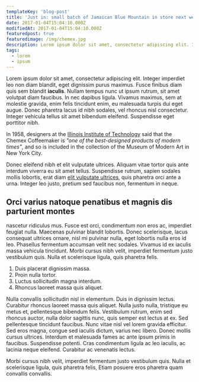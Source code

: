 ```yaml
---
templateKey: 'blog-post'
title: 'Just in: small batch of Jamaican Blue Mountain in store next week'
date: 2017-01-04T15:04:10.000Z
modifiedAt: 2017-01-04T15:04:10.000Z
featuredpost: true
featuredimage: /img/chemex.jpg 
description: Lorem ipsum dolor sit amet, consectetur adipiscing elit. Integer imperdiet leo non diam blandit, eget dignissim purus maximus.
tags:
  - lorem
  - ipsum
---
```


Lorem ipsum dolor sit amet, consectetur adipiscing elit. Integer imperdiet leo non diam blandit, eget dignissim purus maximus. Fusce finibus diam quis sem blandit **iaculis**. Nullam tempus nunc ut ipsum rutrum, sit amet volutpat diam faucibus. In nec dapibus ligula. Vivamus maximus, sem at molestie gravida, enim felis tincidunt enim, eu malesuada turpis dui eget augue. Donec pharetra lacus id nibh sodales, vel rhoncus nisl consectetur. Integer vehicula tellus sit amet bibendum eleifend. Suspendisse eget porttitor nibh.

In 1958, designers at the [Illinois Institute of Technology](https://www.spacefarm.digital) said that the Chemex Coffeemaker is _"one of the best-designed products of modern times"_, and so is included in the collection of the Museum of Modern Art in New York City.

Donec eleifend nibh et elit vulputate ultrices. Aliquam vitae tortor quis ante interdum viverra eu sit amet tellus. Suspendisse rutrum, sapien sodales mollis lobortis, erat diam [elit vulputate ultrices](https://www.lorem.ipssum), quis pharetra orci ante a urna. Integer leo justo, pretium sed faucibus non, fermentum in neque.

## Orci varius natoque penatibus et magnis dis parturient montes

nascetur ridiculus mus. Fusce est orci, condimentum non eros ac, imperdiet feugiat nulla. Maecenas pulvinar blandit lobortis. Donec scelerisque, lacus consequat ultrices ornare, nisl mi pulvinar nulla, eget lobortis nulla eros id leo. Phasellus fermentum accumsan velit nec sodales. Vivamus id ex iaculis massa vehicula tincidunt. Morbi cursus nibh velit, imperdiet fermentum justo vestibulum quis. Nulla et scelerisque ligula, quis pharetra felis.

1. Duis placerat dignissim massa.
2. Proin nulla tortor.
3. Luctus sollicitudin magna interdum.
4. Rhoncus laoreet massa quis aliquet.

Nulla convallis sollicitudin nisl in elementum. Duis in dignissim lectus. Curabitur rhoncus laoreet massa quis aliquet. Nulla justo nulla, tristique eu metus et, pellentesque bibendum felis. Vestibulum rutrum, enim sed rhoncus auctor, nulla dolor sagittis nunc, quis semper est lectus at ex. Sed pellentesque tincidunt faucibus. Nunc vitae nisl vel lorem gravida efficitur. Sed eros magna, congue sed iaculis dictum, varius nec libero. Donec mollis cursus ultrices. Interdum et malesuada fames ac ante ipsum primis in faucibus. Suspendisse potenti. Cras condimentum ligula ac leo iaculis, ac lacinia neque eleifend. Curabitur ac venenatis lectus.

Morbi cursus nibh velit, imperdiet fermentum justo vestibulum quis. Nulla et scelerisque ligula, quis pharetra felis, Etiam posuere eros pharetra quam convallis convallis.
